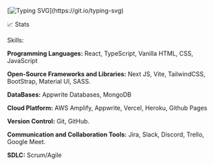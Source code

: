 [![Typing SVG](https://readme-typing-svg.demolab.com?font=Fira+Code&pause=1000&random=false&width=435&lines=Hello%2C+I'm+Adeola+Abdulramon.;Am+a+Software+Engineer.;Am+a+Frontend+Developer.)](https://git.io/typing-svg)


📈 Stats


Skills:

**Programming Languages:** React, TypeScript, Vanilla HTML, CSS, JavaScript


**Open-Source Frameworks and Libraries:** Next JS, Vite,  TailwindCSS, BootStrap, Material UI, SASS.


**DataBases:** Appwrite Databases, MongoDB


**Cloud Platform:** AWS Amplify, Appwrite, Vercel, Heroku, Github Pages

**Version Control:** Git, GitHub.

**Communication and Collaboration Tools:** Jira, Slack, Discord, Trello, Google Meet.

**SDLC:** Scrum/Agile
